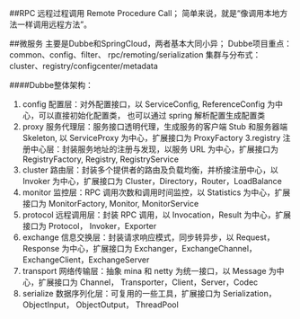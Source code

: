 ##RPC
远程过程调用 Remote Procedure Call；
简单来说，就是“像调用本地方法一样调用远程方法”。

##微服务
主要是Dubbe和SpringCloud，两者基本大同小异；
Dubbe项目重点：common、config、filter、 rpc/remoting/serialization
集群与分布式：cluster、registry/configcenter/metadata

####Dubbe整体架构：
1. config 配置层：对外配置接口，以 ServiceConfig, ReferenceConfig 为中心，可以直接初始化配置类，
也可以通过 spring 解析配置生成配置类
2. proxy 服务代理层：服务接口透明代理，生成服务的客户端 Stub 和服务器端 Skeleton, 以 ServiceProxy 
为中心，扩展接口为 ProxyFactory
3.registry 注册中心层：封装服务地址的注册与发现，以服务 URL 为中心，扩展接口为 RegistryFactory, 
Registry, RegistryService
4. cluster 路由层：封装多个提供者的路由及负载均衡，并桥接注册中心，以 Invoker 为中心，扩展接口为
Cluster，Directory，Router，LoadBalance
5. monitor 监控层：RPC 调用次数和调用时间监控，以 Statistics 为中心，扩展接口为 MonitorFactory, 
Monitor, MonitorService
6. protocol 远程调用层：封装 RPC 调用，以 Invocation，Result 为中心，扩展接口为 Protocol，
Invoker，Exporter
7. exchange 信息交换层：封装请求响应模式，同步转异步，以 Request，Response 为中心，扩展接口为
Exchanger，ExchangeChannel，ExchangeClient，ExchangeServer
8. transport 网络传输层：抽象 mina 和 netty 为统一接口，以 Message 为中心，扩展接口为 Channel，
Transporter，Client，Server，Codec
9. serialize 数据序列化层：可复用的一些工具，扩展接口为 Serialization，ObjectInput， ObjectOutput，
ThreadPool